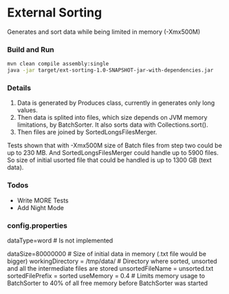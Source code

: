 # External Sorting
Generates and sort data while being limited in memory (-Xmx500M)

### Build and Run
```sh
mvn clean compile assembly:single
java -jar target/ext-sorting-1.0-SNAPSHOT-jar-with-dependencies.jar
```

### Details
1. Data is generated by Produces class, currently in generates only long values.
2. Then data is splited into files, which size depends on JVM memory limitations, by BatchSorter. It also sorts data with Collections.sort().
3. Then files are joined by SortedLongsFilesMerger.

Tests shown that with -Xmx500M size of Batch files from step two could be up to 230 MB. And SortedLongsFilesMerger could handle up to 5900 files. So size of initial usorted file that could be handled is up to 1300 GB (text data).


### Todos
 - Write MORE Tests
 - Add Night Mode


### config.properties
dataType=word                      # Is not implemented

dataSize=80000000                  # Size of initial data in memory (.txt file would be bigger)
workingDirectory = /tmp/data/      # Directory where sorted, unsorted and all the intermediate files are stored
unsortedFileName = unsorted.txt
sortedFilePrefix = sorted
useMemory = 0.4                    # Limits memory usage to BatchSorter to 40% of all free memory before BatchSorter was started
